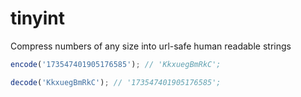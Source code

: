 # tinyint

Compress numbers of any size into url-safe human readable strings

```js
encode('173547401905176585'); // 'KkxuegBmRkC';

decode('KkxuegBmRkC'); // '173547401905176585';
```
